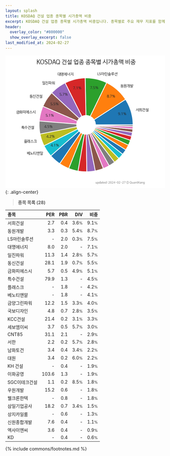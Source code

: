 ```yaml
---
layout: splash
title: KOSDAQ 건설 업종 종목별 시가총액 비중
excerpt: KOSDAQ 건설 업종 종목별 시가총액 비중입니다. 종목별로 주요 재무 지표를 함께 표시합니다.
header:
  overlay_color: "#800000"
  show_overlay_excerpt: false
last_modified_at: 2024-02-27
---
```



![KOSDAQ 건설 업종 종목별 시가총액 비중](/stats/sector/images/kosdaq_업종_건설_종목.png){: .align-center}


> **종목 목록 (28)**<a id="list"></a>

| **종목** | **PER** | **PBR** | **DIV** | **비중** |
| :------- | ------: | ------: | ------: | -------: |
| 서희건설 | 2.7 | 0.4 | 3.6<small>%</small> | 9.1<small>%</small> |
| 동원개발 | 3.3 | 0.3 | 5.4<small>%</small> | 8.7<small>%</small> |
| LS마린솔루션 | - | 2.0 | 0.3<small>%</small> | 7.5<small>%</small> |
| 대명에너지 | 8.0 | 2.0 | - | 7.1<small>%</small> |
| 일진파워 | 11.3 | 1.4 | 2.8<small>%</small> | 5.7<small>%</small> |
| 동신건설 | 28.1 | 1.9 | 0.7<small>%</small> | 5.5<small>%</small> |
| 금화피에스시 | 5.7 | 0.5 | 4.9<small>%</small> | 5.1<small>%</small> |
| 특수건설 | 79.9 | 1.3 | - | 4.5<small>%</small> |
| 플래스크 | - | 1.8 | - | 4.2<small>%</small> |
| 베노티앤알 | - | 1.8 | - | 4.1<small>%</small> |
| 금양그린파워 | 12.2 | 1.5 | 3.3<small>%</small> | 4.0<small>%</small> |
| 국보디자인 | 4.8 | 0.7 | 2.8<small>%</small> | 3.5<small>%</small> |
| KCC건설 | 21.4 | 0.2 | 3.1<small>%</small> | 3.3<small>%</small> |
| 세보엠이씨 | 3.7 | 0.5 | 5.7<small>%</small> | 3.0<small>%</small> |
| CNT85 | 31.1 | 2.1 | - | 2.9<small>%</small> |
| 서한 | 2.2 | 0.2 | 5.7<small>%</small> | 2.8<small>%</small> |
| 남화토건 | 3.4 | 0.4 | 3.4<small>%</small> | 2.2<small>%</small> |
| 대원 | 3.4 | 0.2 | 6.0<small>%</small> | 2.2<small>%</small> |
| KH 건설 | - | 0.4 | - | 1.9<small>%</small> |
| 이화공영 | 103.6 | 1.3 | - | 1.9<small>%</small> |
| SGC이테크건설 | 1.1 | 0.2 | 8.5<small>%</small> | 1.8<small>%</small> |
| 우원개발 | 15.2 | 0.6 | - | 1.8<small>%</small> |
| 웰크론한텍 | - | 0.8 | - | 1.8<small>%</small> |
| 삼일기업공사 | 18.2 | 0.7 | 3.4<small>%</small> | 1.5<small>%</small> |
| 상지카일룸 | - | 0.6 | - | 1.3<small>%</small> |
| 신원종합개발 | 7.6 | 0.4 | - | 1.1<small>%</small> |
| 엑사이엔씨 | 3.6 | 0.4 | - | 0.9<small>%</small> |
| KD | - | 0.4 | - | 0.6<small>%</small> |

{% include commons/footnotes.md %}